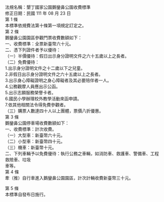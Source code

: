 法規名稱：墾丁國家公園鵝鑾鼻公園收費標準  
修正日期：民國 111 年 08 月 23 日  
第 1 條  
本標準依規費法第十條第一項規定訂定之。  
第 2 條  
鵝鑾鼻公園園區參觀門票收費數額如下：  
一、收費標準：全票新臺幣六十元。  
二、憑下列證件者予以優待：  
（一）半價優待：假日出示身分證明文件之六十五歲以上之長者。  
（二）免費優待：  
1.出示身分證明文件之十二歲以下之兒童。  
2.非假日出示身分證明文件之六十五歲以上之長者。  
3.出示身心障礙證明之身心障礙者及其必要陪伴者一人。  
4.公務觀摩人員應出示公函。  
5.出示志願服務榮譽卡者。  
6.國民小學辦理校外教學活動來函申請。  
7.依其他相關法令得免費參觀者。  
（三）購票人數達四十人以上團體，票價八折優惠。  
第 3 條  
鵝鑾鼻公園停車場收費數額如下：  
一、收費標準：計次收費。  
（一）大型車：新臺幣六十元。  
（二）小型車：新臺幣四十元。  
（三）機車：新臺幣十元。  
二、下列車輛予以免費優待：執行公務之車輛，如消防車、救護車、警備車、工程救險車、垃圾  
車等。  
第 4 條  
牽（推）自行車進入鵝鑾鼻公園園區，計次計輛收費新臺幣三十元。  


第 5 條  
本標準自發布日施行。  


